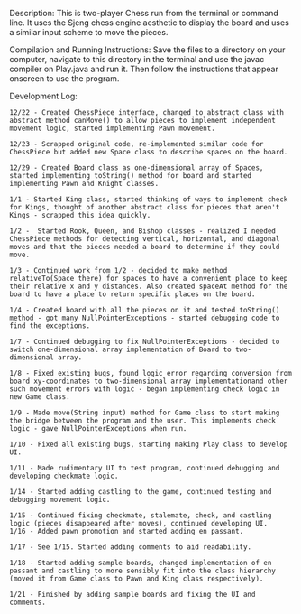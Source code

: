 Description:
	This is two-player Chess run from the terminal or command line. It uses the Sjeng chess 
	engine aesthetic to display the board and uses a similar input scheme to move the pieces. 
	 
Compilation and Running Instructions: 
	Save the files to a directory on your computer, navigate to this directory in the 
	terminal and use the javac compiler on Play.java and run it. Then follow the 
	instructions that appear onscreen to use the program.
 
 Development Log:
 	
	12/22 - Created ChessPiece interface, changed to abstract class with abstract method canMove() to allow pieces to implement independent movement logic, started implementing Pawn movement.
		   
 	12/23 - Scrapped original code, re-implemented similar code for ChessPiece but added new Space class to describe spaces on the board.
	
 	12/29 - Created Board class as one-dimensional array of Spaces, started implementing toString() method for board and started implementing Pawn and Knight classes.
	
 	1/1 - Started King class, started thinking of ways to implement check for Kings, thought of another abstract class for pieces that aren't Kings - scrapped this idea quickly.
	
 	1/2 -  Started Rook, Queen, and Bishop classes - realized I needed ChessPiece methods for detecting vertical, horizontal, and diagonal moves and that the pieces needed a board to determine if they could move.
	
 	1/3 - Continued work from 1/2 - decided to make method relativeTo(Space there) for spaces to have a convenient place to keep their relative x and y distances. Also created spaceAt method for the board to have a place to return specific places on the board.
 	
	1/4 - Created board with all the pieces on it and tested toString() method - got many NullPointerExceptions - started debugging code to find the exceptions.
	
 	1/7 - Continued debugging to fix NullPointerExceptions - decided to switch one-dimensional array implementation of Board to two-dimensional array.
	
 	1/8 - Fixed existing bugs, found logic error regarding conversion from board xy-coordinates to two-dimensional array implementationand other such movement errors with logic - began implementing check logic in new Game class.
	
 	1/9 - Made move(String input) method for Game class to start making the bridge between the program and the user. This implements check logic - gave NullPointerExceptions when run.
	
 	1/10 - Fixed all existing bugs, starting making Play class to develop UI.
 	
	1/11 - Made rudimentary UI to test program, continued debugging and developing checkmate logic.  
 	
	1/14 - Started adding castling to the game, continued testing and debugging movement logic.
 	
	1/15 - Continued fixing checkmate, stalemate, check, and castling logic (pieces disappeared after moves), continued developing UI.
 	1/16 - Added pawn promotion and started adding en passant. 
	
 	1/17 - See 1/15. Started adding comments to aid readability.
	
 	1/18 - Started adding sample boards, changed implementation of en passant and castling to more sensibly fit into the class hierarchy (moved it from Game class to Pawn and King class respectively).
	
 	1/21 - Finished by adding sample boards and fixing the UI and comments.
